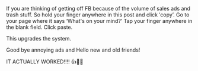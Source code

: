 If you are thinking of getting off FB because of the volume of sales ads and trash stuff. So hold your finger anywhere in this post and click ′copy’. Go to your page where it says ‘What's on your mind?’ Tap your finger anywhere in the blank field. Click paste.

This upgrades the system.

Good bye annoying ads and
Hello new and old friends!

IT ACTUALLY WORKED!!!! 👍👊🙏
